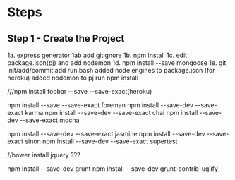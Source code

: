 # Steps

## Step 1 - Create the Project

1a. express generator
1ab add gitignore
1b. npm install
1c. edit package.json(pj) and add nodemon
1d. npm install --save mongoose
1e. git init/add/commit
add run.bash
added node engines to package.json (for heroku)
added nodemon to pj
run npm install

///npm install foobar --save --save-exact(heroku)

npm install --save --save-exact foreman
npm install --save-dev --save-exact karma
npm install --save-dev --save-exact chai
npm install --save-dev --save-exact mocha

npm install --save-dev --save-exact jasmine
npm install --save-dev --save-exact sinon
npm install --save-dev --save-exact supertest

//bower install jquery  ???

npm install --save-dev grunt
npm install --save-dev grunt-contrib-uglify­

